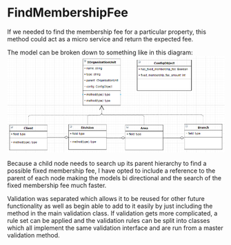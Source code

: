 # FindMembershipFee

If we needed to find the membership fee for a particular property, this method could act as a micro service and return the expected fee.

The model can be broken down to something like in this diagram:
![alt text](./unnamed.png?raw=true)

Because a child node needs to search up its parent hierarchy to find a possible fixed membership fee, I have opted to
include a reference to the parent of each node making the models bi directional and the search of the fixed membership fee much faster.  

Validation was separated which allows it to be reused for other future functionality as well as begin able to add to it 
easily by just including the method in the main validation class. If validation gets more complicated, a rule set can 
be applied and the validation rules can be split into classes which all implement the same validation interface
and are run from a master validation method.  
